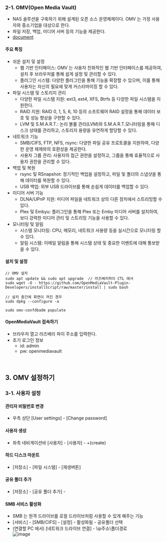 
### 2-1. OMV(Open Media Vault)  
- NAS 솔루션을 구축하기 위해 설계된 오픈 소스 운영체제이다. OMV 는 가정 사용자와 중소기업을 대상으로 한다.
- 파일 저장, 백업, 미디어 서버 등의 기능을 제공한다.
- [document](https://www.openmediavault.org/)

#### 주요 특징
- 쉬운 설치 및 설정
  - 웹 기반 인터페이스: OMV 는 사용자 친화적인 웹 기반 인터페이스를 제공하여, 설치 후 브라우저를 통해 쉽게 설정 및 관리할 수 있다.
  - 플러그인 시스템: 다양한 플러그인을 통해 기능을 확장할 수 있으며, 이를 통해 사용자는 자신의 필요에 맞게 커스터마이징 할 수 있다.   
- 파일 시스템 및 스토리지 관리
  - 다양한 파일 시스템 지원: ext3, ext4, XFS, Btrfs 등 다양한 파일 시스템을 지원한다.
  - RAID 지원: RAID 0, 1, 5, 6, 10 등의 소프트웨어 RAID 설정을 통해 데이터 보호 및 성능 향상을 구현할 수 있다.
  - LVM 및 S.M.A.R.T.: 논리 볼륨 관리(LVM)와 S.M.A.R.T.모니터링을 통해 디스크 상태를 관리하고,
    스토리지 용량을 유연하게 할당할 수 있다.
- 네트워크 기능
  - SMB/CIFS, FTP, NFS, rsync: 다양한 파일 공유 프로토콜을 지원하여, 다양한 운영 체제와의 호환성을 제공한다.
  - 사용자 그룹 관리: 사용자의 접근 권한을 설정하고, 그룹을 통해 효율적으로 사용자 권한을 관리할 수 있다.
- 백업 및 복원
  - rsync 및 RSnapshot: 정기적인 백업을 설정하고, 파일 및 폴더의 스냅샷을 통해 데이터를 복원할 수 있다.
  - USB 백업: 외부 USB 드라이브를 통해 손쉽게 데이터를 백업할 수 있다.
- 미디어 서버 기능
  - DLNA/UPnP 지원: 미디어 파일을 네트워크 상의 다른 장치에서 스트리밍할 수 있다.
  - Plex 및 Embyu: 플러그인을 통해 Plex 또는 Emby 미디어 서버를 설치하여, 보다 강력한 미디어 관리 및 스트리밍 기능을 사용할 수 있다.
- 모니터링 및 알림
  - 시스템 모니터링: CPU, 메모리, 네트워크 사용량 등을 실시간으로 모니터링 할 수 있다.
  - 알림 시스템: 이메일 알림을 통해 시스템 상태 및 중요한 이벤트에 대해 통보받을 수 있다.

#### 설치 및 설정
    // OMV 설치 
    sudo apt update && sudo apt upgrade  // 라즈베리파이 CTL 에서 
    sudo wget -O - https://github.com/OpenMediaVault-Plugin-Developers/installScript/raw/master/install | sudo bash

    // 설치 중간에 화면이 꺼진 경우
    sudo dpkg --configure -a

    sudo omv-confdbadm populate

#### OpenMediaVault 접속하기
- 브라우저 열고 라즈베리 파이 주소를 입력한다.
- 초기 로그인 정보 
  - id: admin
  - pw: openmediavault

<br>

## 3. OMV 설정하기
### 3-1. 사용자 설정
#### 관리자 비밀번호 변경
- 우측 상단 [User settings] - [Change password] 

#### 사용자 생성
- 좌측 네비게이션바 [사용자] - [사용자] - +(create)

#### 하드 디스크 마운트
- [저장소] - [파일 시스템] - [재생버튼]

#### 공유 폴더 추가
- [저장소] - [공유 폴더 추가] -

#### SMB 서비스 활성화
- SMB 는 원격 드라이브를 로컬 드라이브처럼 사용할 수 있게 해주는 기능
- [서비스] - [SMB/CIFS] - [설정] - 활성화됨 - 공유폴더 선택
- (연결할 PC 에서) [네트워크 드라이브 연결] - \\ip주소\폴더경로  
  ![image](https://github.com/user-attachments/assets/ac34ec49-f7c7-413d-9721-b2d0a2379d47)
